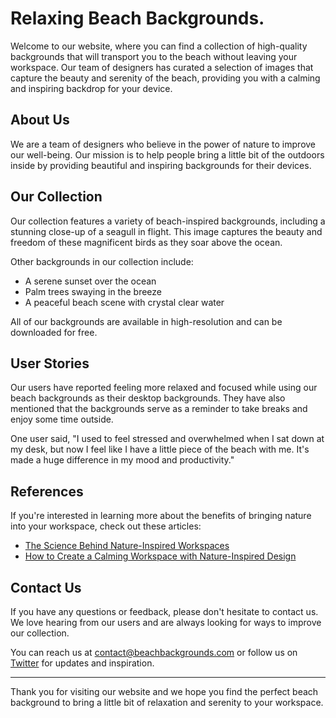 <!--font:Poppins-->

# Relaxing Beach Backgrounds.

Welcome to our website, where you can find a collection of high-quality backgrounds that will transport you to the beach without leaving your workspace. Our team of designers has curated a selection of images that capture the beauty and serenity of the beach, providing you with a calming and inspiring backdrop for your device.

## About Us

We are a team of designers who believe in the power of nature to improve our well-being. Our mission is to help people bring a little bit of the outdoors inside by providing beautiful and inspiring backgrounds for their devices.

## Our Collection

Our collection features a variety of beach-inspired backgrounds, including a stunning close-up of a seagull in flight. This image captures the beauty and freedom of these magnificent birds as they soar above the ocean.

Other backgrounds in our collection include:

- A serene sunset over the ocean
- Palm trees swaying in the breeze
- A peaceful beach scene with crystal clear water

All of our backgrounds are available in high-resolution and can be downloaded for free.

## User Stories

Our users have reported feeling more relaxed and focused while using our beach backgrounds as their desktop backgrounds. They have also mentioned that the backgrounds serve as a reminder to take breaks and enjoy some time outside.

One user said, "I used to feel stressed and overwhelmed when I sat down at my desk, but now I feel like I have a little piece of the beach with me. It's made a huge difference in my mood and productivity."

## References

If you're interested in learning more about the benefits of bringing nature into your workspace, check out these articles:

- [The Science Behind Nature-Inspired Workspaces](#)
- [How to Create a Calming Workspace with Nature-Inspired Design](#)

## Contact Us

If you have any questions or feedback, please don't hesitate to contact us. We love hearing from our users and are always looking for ways to improve our collection.

You can reach us at [contact@beachbackgrounds.com](mailto:contact@beachbackgrounds.com) or follow us on [Twitter](#) for updates and inspiration.

---

Thank you for visiting our website and we hope you find the perfect beach background to bring a little bit of relaxation and serenity to your workspace.

<!--

Write me content for website with wallpaper which alt text is:

"A close-up of a seagull in flight"

The name/title of the page should not be 1:1 copy of the alt text but rather a real content of the website which is using this wallpaper.

- Use markdown format 
- Start with heading
- Heading should be short and concise
- The content should look like a real website 
- The website should not be about the wallpaper, wallpaper is just a related background
- Heading should be contain work "wallpaper" or "background"
- Include real sections like references, contact, user stories, etc. use things relevant to the page purpose.
- Feel free to use structure like headings, bullets, numbering, blockquotes, paragraphs, horizontal lines, etc.
- You can use formatting like bold or _italic_
- You can include UTF-8 emojis
- Links should be only #hash anchors (and you can refer to the document itself)
- Do not include images


---


# Beach Vibes Wallpaper for Your Desktop Background

Welcome to our website, where you can find the perfect beach vibes wallpaper for your desktop background. Our collection of wallpapers is carefully curated to bring a sense of calmness and relaxation to your workspace.

## About Us

We are a team of designers who believe that the right wallpaper can have a positive impact on your mood and productivity. That's why we have created a collection of wallpapers that will transport you to your favorite beach destination, even when you're stuck at your desk.

## Our Collection

Our collection features a variety of beach-inspired wallpapers, including this stunning close-up of a seagull in flight. This wallpaper captures the beauty and freedom of these magnificent birds as they soar above the ocean.

Other wallpapers in our collection include:

- A serene sunset over the ocean
- Palm trees swaying in the breeze
- A peaceful beach scene with crystal clear water

All of our wallpapers are available in high-resolution and can be downloaded for free.

## User Stories

Our users have reported feeling more relaxed and focused while using our beach vibes wallpapers as their desktop backgrounds. They have also mentioned that the wallpapers serve as a reminder to take breaks and enjoy some time outside.

One user said, "I used to dread sitting at my desk all day, but now I feel like I have a little piece of the beach with me. It's made a huge difference in my mood and productivity."

## References

If you're interested in learning more about the benefits of using nature-inspired wallpapers, check out these articles:

- [The Science Behind Nature Wallpapers and Why They're Good For You](#)
- [How Your Desktop Wallpaper Can Affect Your Productivity](#)

## Contact Us

If you have any questions or feedback, please don't hesitate to contact us. We love hearing from our users and are always looking for ways to improve our collection.

You can reach us at [contact@beachvibeswallpaper.com](mailto:contact@beachvibeswallpaper.com) or follow us on [Twitter](#) for updates and inspiration.

---

Thank you for visiting our website and we hope you find the perfect beach vibes wallpaper for your desktop background.


---


Heading should not include word "wallpaper". The website should not be about the wallpaper itself, wallpaper is just a related background, rewrite whole content.


---


# Bring the Beach to Your Desktop with Our Collection of Relaxing Backgrounds

Welcome to our website, where you can find a collection of relaxing backgrounds that will transport you to the beach without leaving your desk. Our team of designers has carefully curated a selection of high-quality images that are perfect for anyone looking to add a touch of calmness and serenity to their workspace.

## About Us

We are a team of designers who believe in the power of nature to improve our well-being. Our mission is to help people bring a little bit of the outdoors inside by providing beautiful and inspiring backgrounds for their devices.

## Our Collection

Our collection features a variety of beach-inspired backgrounds, including a stunning close-up of a seagull in flight. This image captures the beauty and freedom of these magnificent birds as they soar above the ocean.

Other backgrounds in our collection include:

- A serene sunset over the ocean
- Palm trees swaying in the breeze
- A peaceful beach scene with crystal clear water

All of our backgrounds are available in high-resolution and can be downloaded for free.

## User Stories

Our users have reported feeling more relaxed and focused while using our beach backgrounds as their desktop backgrounds. They have also mentioned that the backgrounds serve as a reminder to take breaks and enjoy some time outside.

One user said, "I used to feel stressed and overwhelmed when I sat down at my desk, but now I feel like I have a little piece of the beach with me. It's made a huge difference in my mood and productivity."

## References

If you're interested in learning more about the benefits of bringing nature into your workspace, check out these articles:

- [The Science Behind Nature-Inspired Workspaces](#)
- [How to Create a Calming Workspace with Nature-Inspired Design](#)

## Contact Us

If you have any questions or feedback, please don't hesitate to contact us. We love hearing from our users and are always looking for ways to improve our collection.

You can reach us at [contact@beachbackgrounds.com](mailto:contact@beachbackgrounds.com) or follow us on [Twitter](#) for updates and inspiration.

---

Thank you for visiting our website and we hope you find the perfect beach background to bring a little bit of relaxation and serenity to your workspace.


---


Heading is too long, rewrite whole content.


---


# Relax and Recharge with Our Beach-Inspired Backgrounds

Welcome to our website, where you can find a collection of high-quality backgrounds that will help you bring the beach to your workspace. Our team of designers has curated a selection of images that capture the beauty and serenity of the beach, providing you with a calming and inspiring backdrop for your device.

## About Us

We are a team of designers who believe in the power of nature to improve our well-being. Our mission is to help people bring a little bit of the outdoors inside by providing beautiful and inspiring backgrounds for their devices.

## Our Collection

Our collection features a variety of beach-inspired backgrounds, including a stunning close-up of a seagull in flight. This image captures the beauty and freedom of these magnificent birds as they soar above the ocean.

Other backgrounds in our collection include:

- A serene sunset over the ocean
- Palm trees swaying in the breeze
- A peaceful beach scene with crystal clear water

All of our backgrounds are available in high-resolution and can be downloaded for free.

## User Stories

Our users have reported feeling more relaxed and focused while using our beach backgrounds as their desktop backgrounds. They have also mentioned that the backgrounds serve as a reminder to take breaks and enjoy some time outside.

One user said, "I used to feel stressed and overwhelmed when I sat down at my desk, but now I feel like I have a little piece of the beach with me. It's made a huge difference in my mood and productivity."

## References

If you're interested in learning more about the benefits of bringing nature into your workspace, check out these articles:

- [The Science Behind Nature-Inspired Workspaces](#)
- [How to Create a Calming Workspace with Nature-Inspired Design](#)

## Contact Us

If you have any questions or feedback, please don't hesitate to contact us. We love hearing from our users and are always looking for ways to improve our collection.

You can reach us at [contact@beachbackgrounds.com](mailto:contact@beachbackgrounds.com) or follow us on [Twitter](#) for updates and inspiration.

---

Thank you for visiting our website and we hope you find the perfect beach background to bring a little bit of relaxation and serenity to your workspace.


---


Heading is too long, rewrite whole content.


---


# Beach-Inspired Backgrounds to Help You Relax and Recharge

Welcome to our website, where you can find a collection of high-quality backgrounds that will transport you to the beach without leaving your workspace. Our team of designers has curated a selection of images that capture the beauty and serenity of the beach, providing you with a calming and inspiring backdrop for your device.

## About Us

We are a team of designers who believe in the power of nature to improve our well-being. Our mission is to help people bring a little bit of the outdoors inside by providing beautiful and inspiring backgrounds for their devices.

## Our Collection

Our collection features a variety of beach-inspired backgrounds, including a stunning close-up of a seagull in flight. This image captures the beauty and freedom of these magnificent birds as they soar above the ocean.

Other backgrounds in our collection include:

- A serene sunset over the ocean
- Palm trees swaying in the breeze
- A peaceful beach scene with crystal clear water

All of our backgrounds are available in high-resolution and can be downloaded for free.

## User Stories

Our users have reported feeling more relaxed and focused while using our beach backgrounds as their desktop backgrounds. They have also mentioned that the backgrounds serve as a reminder to take breaks and enjoy some time outside.

One user said, "I used to feel stressed and overwhelmed when I sat down at my desk, but now I feel like I have a little piece of the beach with me. It's made a huge difference in my mood and productivity."

## References

If you're interested in learning more about the benefits of bringing nature into your workspace, check out these articles:

- [The Science Behind Nature-Inspired Workspaces](#)
- [How to Create a Calming Workspace with Nature-Inspired Design](#)

## Contact Us

If you have any questions or feedback, please don't hesitate to contact us. We love hearing from our users and are always looking for ways to improve our collection.

You can reach us at [contact@beachbackgrounds.com](mailto:contact@beachbackgrounds.com) or follow us on [Twitter](#) for updates and inspiration.

---

Thank you for visiting our website and we hope you find the perfect beach background to bring a little bit of relaxation and serenity to your workspace.


---


Write me a Google font which is best fitting for the website.

Pick from the list:
- Barlow Condensed
- Inter
- Poppins
- IBM Plex Sans
- Roboto
- Alegreya
- Lato
- Orbitron
- Open Sans
- Lobster
- Raleway
- Futura
- Dancing Script
- Playfair Display
- Montserrat
- Great Vibes
- Exo 2


Write just the font name nothing else.


---


Poppins

-->
